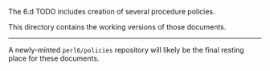 The 6.d TODO includes creation of several procedure policies.

This directory contains the working versions of those documents.

-----

A newly-minted `perl6/policies` repository will likely be the final resting place for these
documents.
